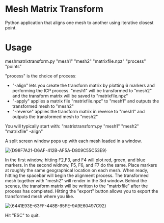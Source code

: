 # Mesh Matrix Transform
Python application that aligns one mesh to another using iterative closest point.

# Usage
meshmatrixtransform.py "mesh1" "mesh2" "matrixfile.npz" "process" "points"

"process" is the choice of process:
  * "-align" lets you create the transform matrix by plotting 6 markers and performing the ICP process. "mesh1" will be transformed to "mesh2" and the transform matrix will be saved to "matrixfile.npz"
  * "-apply" applies a matrix file "matrixfile.npz" to "mesh1" and outputs the transformed mesh to "mesh2"
  * "-reverse" applies the transform matrix in reverse to "mesh1" and outputs the transformed mesh to "mesh2"

You will typically start with: "matrixtransform.py "mesh1" "mesh2" "matrixfile" -align"

A split screen window pops up with each mesh loaded in a window.

![{D98F7A21-D6AF-412B-AF5A-D809C55C53E9}](https://github.com/user-attachments/assets/f31834de-53ae-4d41-9296-048f3dc6d815)

In the first window, hitting F2,F3, and F4 will plot red, green, and blue markers. In the second widnow, F5, F6, and F7 do the same. Place markers at roughly the same geographical location on each mesh. When ready, hitting the spacebar will begin the alignment process. The transformed mesh together with "mesh2" will render in the 3rd window. Behind the scenes, the transform matrix will be written to the "matrixfile" after the process has completed. Hitting the "export" button allows you to export the transformed mesh where you like.

![{6441E93E-63FF-448B-85FE-9A9E60497C92}](https://github.com/user-attachments/assets/12127f91-a327-41c4-8f5f-dd443c83b21c)

Hit "ESC" to quit.


